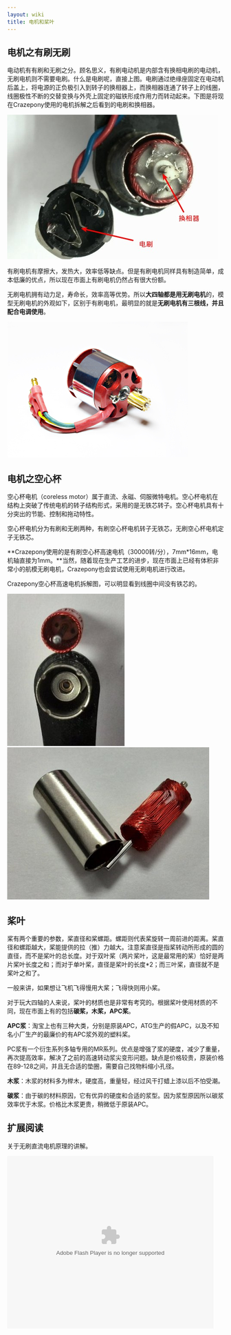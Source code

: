 ```yaml
---
layout: wiki
title: 电机和桨叶
---
```


## 电机之有刷无刷
电动机有有刷和无刷之分。顾名思义，有刷电动机是内部含有换相电刷的电动机，无刷电机则不需要电刷。什么是电刷呢，直接上图。电刷通过绝缘座固定在电动机后盖上，将电源的正负极引入到转子的换相器上，而换相器连通了转子上的线圈，线圈极性不断的交替变换与外壳上固定的磁铁形成作用力而转动起来。下图是将现在Crazepony使用的电机拆解之后看到的电刷和换相器。

![](/assets/img/motor-dianshua.jpg)

有刷电机有摩擦大，发热大，效率低等缺点。但是有刷电机同样具有制造简单，成本低廉的优点，所以现在市面上有刷电机仍然占有很大份额。

无刷电机拥有动力足，寿命长，效率高等优势。所以**大四轴都是用无刷电机**的，模型无刷电机的外观如下，区别于有刷电机，最明显的就是**无刷电机有三根线，并且配合电调使用**。

![](/assets/img/motor-wushua.jpg)

## 电机之空心杯
空心杯电机（coreless motor）属于直流、永磁、伺服微特电机。空心杯电机在结构上突破了传统电机的转子结构形式，采用的是无铁芯转子。空心杯电机具有十分突出的节能、控制和拖动特性。

空心杯电机分为有刷和无刷两种，有刷空心杯电机转子无铁芯，无刷空心杯电机定子无铁芯。

**Crazepony使用的是有刷空心杯高速电机（30000转/分），7mm*16mm，电机轴直接为1mm。**当然，随着现在生产工艺的进步，现在市面上已经有体积非常小的航模无刷电机，Crazepony也会尝试使用无刷电机进行改进。

Crazepony空心杯高速电机拆解图，可以明显看到线圈中间没有铁芯的。

![](/assets/img/coreless-motor-1.jpg)
![](/assets/img/coreless-motor-2.jpg)

## 桨叶
桨有两个重要的参数，桨直径和桨螺距。螺距则代表桨旋转一周前进的距离。桨直径和螺距越大，桨能提供的拉（推）力越大。注意桨直径是指桨转动所形成的圆的直径，而不是桨叶的总长度。对于双叶桨（两片桨叶，这是最常用的桨）恰好是两片桨叶长度之和；而对于单叶桨，直径是桨叶的长度*2；而三叶桨，直径就不是桨叶之和了。

一般来讲，如果想让飞机飞得慢用大桨；飞得快则用小桨。

对于玩大四轴的人来说，桨叶的材质也是非常有考究的。根据桨叶使用材质的不同，现在市面上有的包括**碳桨，木桨，APC桨**。

**APC浆**：淘宝上也有三种大类，分别是原装APC，ATG生产的假APC，以及不知名小厂生产的最廉价的有APC浆外观的塑料桨。

PC浆有一个衍生系列多轴专用的MR系列。优点是增强了浆的硬度，减少了重量，再次提高效率，解决了之前的高速转动浆尖变形问题。缺点是价格较贵，原装价格在89-128之间，并且无合适的垫圈，需要自己找物料缩小孔径。

**木浆**：木浆的材料多为榉木，硬度高，重量轻，经过风干打蜡上漆以后不怕受潮。

**碳浆**：由于碳的材料原因，它有优异的硬度和合适的浆型。因为浆型原因所以碳浆效率优于木浆。价格比木浆更贵，稍微低于原装APC。

## 扩展阅读

关于无刷直流电机原理的讲解。

<embed src="http://player.youku.com/player.php/sid/XMzI4MzkxMTg4/v.swf" allowFullScreen="true" quality="high" width="480" height="400" align="middle" allowScriptAccess="always" type="application/x-shockwave-flash"></embed>

